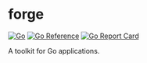 # forge

<!-- aaronellington/stencil -->
[![Go](https://github.com/kyberbits/forge/actions/workflows/main.yml/badge.svg)](https://github.com/kyberbits/forge/actions/workflows/main.yml) [![Go Reference](https://pkg.go.dev/badge/github.com/kyberbits/forge.svg)](https://pkg.go.dev/github.com/kyberbits/forge) [![Go Report Card](https://goreportcard.com/badge/github.com/kyberbits/forge)](https://goreportcard.com/report/github.com/kyberbits/forge)
<!-- aaronellington/stencil -->

A toolkit for Go applications.
